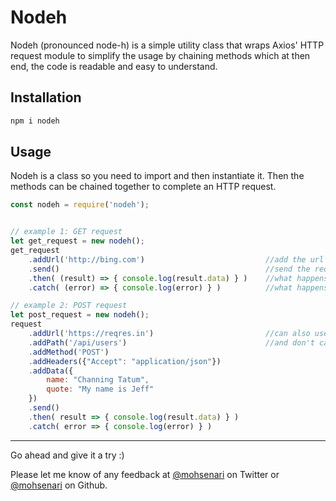 # Nodeh

Nodeh (pronounced node-h) is a simple utility class that wraps Axios' HTTP request module to simplify the usage by chaining methods which at then end, the code is readable and easy to understand.

## Installation

```js
npm i nodeh
```

## Usage

Nodeh is a class so you need to import and then instantiate it. Then the methods can be chained together to complete an HTTP request.
```js
const nodeh = require('nodeh');


// example 1: GET request
let get_request = new nodeh();
get_request
    .addUrl('http://bing.com')                           //add the url of the request
    .send()                                              //send the request
    .then( (result) => { console.log(result.data) } )    //what happens on success
    .catch( (error) => { console.log(error) } )          //what happens on error

// example 2: POST request
let post_request = new nodeh();
request
    .addUrl('https://reqres.in')                         //can also use addUrl('https://reqres.in/api/user')
    .addPath('/api/users')                               //and don't call addPath('/api/users')
    .addMethod('POST')
    .addHeaders({"Accept": "application/json"})
    .addData({
        name: "Channing Tatum",
        quote: "My name is Jeff"
    })
    .send()
    .then( result => { console.log(result.data) } )
    .catch( error => { console.log(error) } )
```
---
Go ahead and give it a try :)

Please let me know of any feedback at [@mohsenari](https://twitter.com/mohsenari) on Twitter or [@mohsenari](https://github.com/mohsenari) on Github.